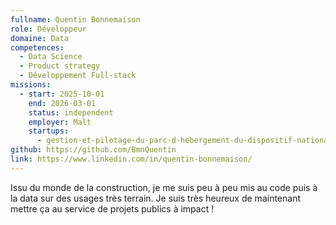 ```yaml
---
fullname: Quentin Bonnemaison
role: Développeur
domaine: Data
competences:
  - Data Science
  - Product strategy
  - Développement Full-stack
missions:
  - start: 2025-10-01
    end: 2026-03-01
    status: independent
    employer: Malt
    startups:
      - gestion-et-pilotage-du-parc-d-hebergement-du-dispositif-national-d-acceuil
github: https://github.com/BmnQuentin
link: https://www.linkedin.com/in/quentin-bonnemaison/
---
```

Issu du monde de la construction, je me suis peu à peu mis au code puis à la data sur des usages très terrain. Je suis très heureux de maintenant mettre ça au service de projets publics à impact !